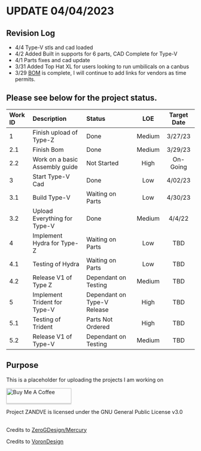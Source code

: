 # UPDATE 04/04/2023
## Revision Log
* 4/4 Type-V stls and cad loaded
* 4/2 Added Built in supports for 6 parts, CAD Complete for Type-V
* 4/1 Parts fixes and cad update 
* 3/31 Added Top Hat XL for users looking to run umbilicals on a canbus
* 3/29 [BOM](https://docs.google.com/spreadsheets/d/1_rfxcacC1YKR7S-sEJu0cIL2j3crcf0YIQrBYNYs7lM/edit?usp=sharing) is complete, I will continue to add links for vendors as time permits. 

## Please see below for the project status.
Work ID | Description | Status | LOE | Target Date |
| :--- | :--- | :--- | :---: | :---: |
1 | Finish upload of Type-Z | Done | Medium | 3/27/23
2.1 | Finish Bom | Done | Medium | 3/29/23
2.2 | Work on a basic Assembly guide | Not Started | High | On-Going
3 | Start Type-V Cad | Done | Low | 4/02/23
3.1 | Build Type-V | Waiting on Parts | Low | 4/30/23
3.2 | Upload Everything for Type-V | Done | Medium | 4/4/22
4 | Implement Hydra for Type-Z | Waiting on Parts | Low | TBD
4.1 | Testing of Hydra | Waiting on Parts | Low | TBD
4.2 | Release V1 of Type Z | Dependant on Testing | Medium | TBD
5 | Implement Trident for Type-V | Dependant on Type-V Release | High | TBD
5.1 | Testing of Trident | Parts Not Ordered | High | TBD
5.2 | Release V1 of Type-V | Dependant on Testing | Medium | TBD

## Purpose
This is a placeholder for uploading the projects I am working on


<a href="https://www.buymeacoffee.com/VengefulDesign" target="_blank"><img src="https://www.buymeacoffee.com/assets/img/custom_images/orange_img.png" alt="Buy Me A Coffee" style="height: 41px !important;width: 174px !important;box-shadow: 0px 3px 2px 0px rgba(190, 190, 190, 0.5) !important;-webkit-box-shadow: 0px 3px 2px 0px rgba(190, 190, 190, 0.5) !important;" ></a>

Project ZANDVE is licensed under the
GNU General Public License v3.0<br><br>

Credits to [ZeroGDesign/Mercury](https://github.com/ZeroGDesign/Mercury/)

Credits to [VoronDesign](https://github.com/VoronDesign/)
